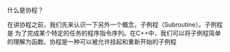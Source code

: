 什么是协程？


在讲协程之前，我们先来认识一下另外一个概念，子例程（Subroutine）。子例程是 为了完成某个特定的任务的程序指令序列。在C++中，我们可以将子例程简单的理解为函数。协程是一种可以被允许挂起和重新开始的子例程

